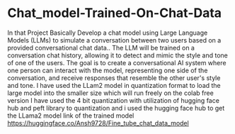 # Chat_model-Trained-On-Chat-Data

In that Project Basically Develop a chat model using Large Language Models (LLMs) to simulate a conversation between two users based on a provided conversational chat data.. The LLM will be trained on a conversation chat history, allowing it to detect and mimic the style and tone of one of the users. The goal is to create a conversational AI system where one person can interact with the model, representing one side of the conversation, and receive responses that resemble the other user's style and tone.
I have used the LLam2 model in quantization format to load the large model into the smaller size which will run freely on the colab free version I have used the 4 bit quantization with utilization of hugging face hub and peft library to quantization and i used the hugging face hub to get the LLama2 model
link of the trained model https://huggingface.co/Ansh9728/Fine_tube_chat_data_model
